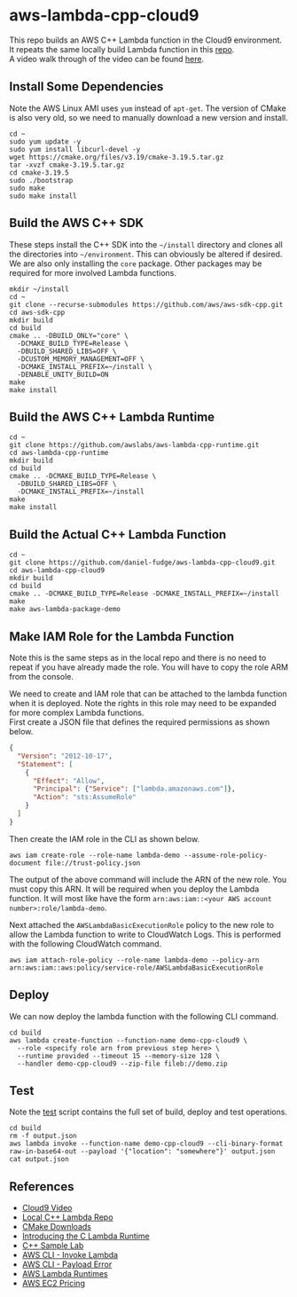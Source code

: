 # aws-lambda-cpp-cloud9
This repo builds an AWS C++ Lambda function in the Cloud9 environment. It repeats the same locally build Lambda function 
in this [repo](https://github.com/daniel-fudge/aws-lambda-cpp-local-build).   
A video walk through of the video can be found [here](https://youtu.be/olO5ORrq1cU).

## Install Some Dependencies
Note the AWS Linux AMI uses `yum` instead of `apt-get`. The version of CMake is also very old, so we need to manually 
download a new version and install.
```shell
cd ~
sudo yum update -y
sudo yum install libcurl-devel -y
wget https://cmake.org/files/v3.19/cmake-3.19.5.tar.gz
tar -xvzf cmake-3.19.5.tar.gz 
cd cmake-3.19.5
sudo ./bootstrap
sudo make
sudo make install
```

## Build the AWS C++ SDK
These steps install the C++ SDK into the `~/install` directory and clones all the directories into `~/environment`. 
This can obviously be altered if desired.    
We are also only installing the `core` package. Other packages may be required for more involved Lambda functions. 
```shell
mkdir ~/install
cd ~
git clone --recurse-submodules https://github.com/aws/aws-sdk-cpp.git
cd aws-sdk-cpp
mkdir build
cd build
cmake .. -DBUILD_ONLY="core" \
  -DCMAKE_BUILD_TYPE=Release \
  -DBUILD_SHARED_LIBS=OFF \
  -DCUSTOM_MEMORY_MANAGEMENT=OFF \
  -DCMAKE_INSTALL_PREFIX=~/install \
  -DENABLE_UNITY_BUILD=ON
make
make install
```

## Build the AWS C++ Lambda Runtime
```shell
cd ~
git clone https://github.com/awslabs/aws-lambda-cpp-runtime.git
cd aws-lambda-cpp-runtime
mkdir build
cd build
cmake .. -DCMAKE_BUILD_TYPE=Release \
  -DBUILD_SHARED_LIBS=OFF \
  -DCMAKE_INSTALL_PREFIX=~/install
make
make install
```

## Build the Actual C++ Lambda Function
```shell
cd ~
git clone https://github.com/daniel-fudge/aws-lambda-cpp-cloud9.git
cd aws-lambda-cpp-cloud9
mkdir build
cd build
cmake .. -DCMAKE_BUILD_TYPE=Release -DCMAKE_INSTALL_PREFIX=~/install
make
make aws-lambda-package-demo
```

## Make IAM Role for the Lambda Function
Note this is the same steps as in the local repo and there is no need to repeat if you have already made the role. You 
will have to copy the role ARM from the console.   

We need to create and IAM role that can be attached to the lambda function when it is deployed. Note the rights in this 
role may need to be expanded for more complex Lambda functions.  
First create a JSON file that defines the required permissions as shown below.
```JSON
{
  "Version": "2012-10-17",
  "Statement": [
    {
      "Effect": "Allow",
      "Principal": {"Service": ["lambda.amazonaws.com"]},
      "Action": "sts:AssumeRole"
    }
  ]
}
```
Then create the IAM role in the CLI as shown below.
```shell
aws iam create-role --role-name lambda-demo --assume-role-policy-document file://trust-policy.json
```
The output of the above command will include the ARN of the new role. You must copy this ARN. It will be required when 
you deploy the Lambda function. It will most like have the form `arn:aws:iam::<your AWS account number>:role/lambda-demo`.   

Next attached the `AWSLambdaBasicExecutionRole` policy to the new role to allow the Lambda function to write to 
CloudWatch Logs. This is performed with the following CloudWatch command.
```shell 
aws iam attach-role-policy --role-name lambda-demo --policy-arn arn:aws:iam::aws:policy/service-role/AWSLambdaBasicExecutionRole
```

## Deploy 
We can now deploy the lambda function with the following CLI command.
```shell
cd build
aws lambda create-function --function-name demo-cpp-cloud9 \
  --role <specify role arn from previous step here> \
  --runtime provided --timeout 15 --memory-size 128 \
  --handler demo-cpp-cloud9 --zip-file fileb://demo.zip
```

## Test
Note the [test](test.bsh) script contains the full set of build, deploy and test operations.
```shell
cd build
rm -f output.json
aws lambda invoke --function-name demo-cpp-cloud9 --cli-binary-format raw-in-base64-out --payload '{"location": "somewhere"}' output.json
cat output.json
```

## References
- [Cloud9 Video](https://youtu.be/olO5ORrq1cU)
- [Local C++ Lambda Repo](https://github.com/daniel-fudge/aws-lambda-cpp-local-build)
- [CMake Downloads](https://cmake.org/download/)
- [Introducing the C Lambda Runtime](https://aws.amazon.com/blogs/compute/introducing-the-c-lambda-runtime/)
- [C++ Sample Lab](https://github.com/awslabs/aws-lambda-cpp)
- [AWS CLI - Invoke Lambda](https://docs.aws.amazon.com/cli/latest/reference/lambda/invoke.html#examples)
- [AWS CLI - Payload Error](https://stackoverflow.com/questions/60310607/amazon-aws-cli-not-allowing-valid-json-in-payload-parameter)
- [AWS Lambda Runtimes](https://docs.aws.amazon.com/lambda/latest/dg/lambda-runtimes.html)
- [AWS EC2 Pricing](https://aws.amazon.com/ec2/pricing/on-demand/)
